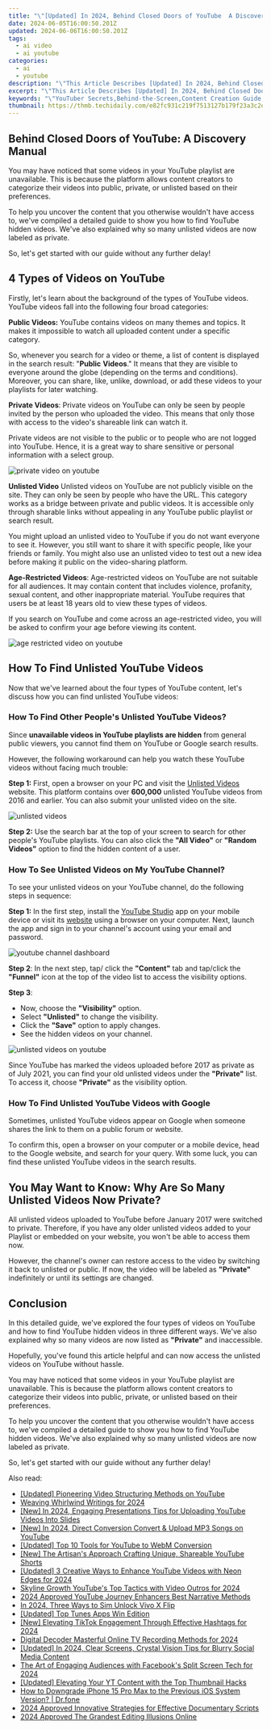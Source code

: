 ```yaml
---
title: "\"[Updated] In 2024, Behind Closed Doors of YouTube  A Discovery Manual\""
date: 2024-06-05T16:00:50.201Z
updated: 2024-06-06T16:00:50.201Z
tags:
  - ai video
  - ai youtube
categories:
  - ai
  - youtube
description: "\"This Article Describes [Updated] In 2024, Behind Closed Doors of YouTube: A Discovery Manual\""
excerpt: "\"This Article Describes [Updated] In 2024, Behind Closed Doors of YouTube: A Discovery Manual\""
keywords: "\"YouTuber Secrets,Behind-the-Screen,Content Creation Guide,Video Making Insight,Online Streaming Tips,YouTube Studio Hacks,Editing for Viewers\""
thumbnail: https://thmb.techidaily.com/e82fc931c219f7513127b179f23a3c2e354e06d4a6b22046a96709ecae17c234.jpg
---
```


## Behind Closed Doors of YouTube: A Discovery Manual

You may have noticed that some videos in your YouTube playlist are unavailable. This is because the platform allows content creators to categorize their videos into public, private, or unlisted based on their preferences.

To help you uncover the content that you otherwise wouldn't have access to, we've compiled a detailed guide to show you how to find YouTube hidden videos. We've also explained why so many unlisted videos are now labeled as private.

So, let's get started with our guide without any further delay!

## 4 Types of Videos on YouTube

Firstly, let's learn about the background of the types of YouTube videos. YouTube videos fall into the following four broad categories:

**Public Videos:** YouTube contains videos on many themes and topics. It makes it impossible to watch all uploaded content under a specific category.

So, whenever you search for a video or theme, a list of content is displayed in the search result: "**Public** **Videos**." It means that they are visible to everyone around the globe (depending on the terms and conditions). Moreover, you can share, like, unlike, download, or add these videos to your playlists for later watching.

**Private Videos**: Private videos on YouTube can only be seen by people invited by the person who uploaded the video. This means that only those with access to the video's shareable link can watch it.

Private videos are not visible to the public or to people who are not logged into YouTube. Hence, it is a great way to share sensitive or personal information with a select group.

![private video on youtube](https://images.wondershare.com/filmora/article-images/private-video-on-youtube.png)

**Unlisted Video** Unlisted videos on YouTube are not publicly visible on the site. They can only be seen by people who have the URL. This category works as a bridge between private and public videos. It is accessible only through sharable links without appealing in any YouTube public playlist or search result.

You might upload an unlisted video to YouTube if you do not want everyone to see it. However, you still want to share it with specific people, like your friends or family. You might also use an unlisted video to test out a new idea before making it public on the video-sharing platform.

**Age-Restricted Videos**: Age-restricted videos on YouTube are not suitable for all audiences. It may contain content that includes violence, profanity, sexual content, and other inappropriate material. YouTube requires that users be at least 18 years old to view these types of videos.

If you search on YouTube and come across an age-restricted video, you will be asked to confirm your age before viewing its content.

![age restricted video on youtube](https://images.wondershare.com/filmora/article-images/age-restricted-videos-on-youtube.png)

## How To Find Unlisted YouTube Videos

Now that we've learned about the four types of YouTube content, let's discuss how you can find unlisted YouTube videos:

### How To Find Other People's Unlisted YouTube Videos?

Since **unavailable videos in YouTube playlists are hidden** from general public viewers, you cannot find them on YouTube or Google search results.

However, the following workaround can help you watch these YouTube videos without facing much trouble:

**Step 1:** First, open a browser on your PC and visit the [Unlisted Videos](https://unlistedvideos.com/) website. This platform contains over **600,000** unlisted YouTube videos from 2016 and earlier. You can also submit your unlisted video on the site.

![unlisted videos](https://images.wondershare.com/filmora/article-images/using-the-unlisted-videos-website-to-see-hidden-videos.png)

**Step 2:** Use the search bar at the top of your screen to search for other people's YouTube playlists. You can also click the **"All Video"** or **"Random Videos"** option to find the hidden content of a user.

### How To See Unlisted Videos on My YouTube Channel?

To see your unlisted videos on your YouTube channel, do the following steps in sequence:

**Step 1:** In the first step, install the [YouTube Studio](https://play.google.com/store/apps/details?id=com.google.android.apps.youtube.creator&hl=en&gl=US) app on your mobile device or visit its [website](https://studio.youtube.com/) using a browser on your computer. Next, launch the app and sign in to your channel's account using your email and password.

![youtube channel dashboard](https://images.wondershare.com/filmora/article-images/accessing-youtube-studio-to-see-unlisted-videos.png)

**Step 2**: In the next step, tap/ click the **"Content"** tab and tap/click the **"Funnel"** icon at the top of the video list to access the visibility options.

**Step 3**:

* Now, choose the **"Visibility"** option.
* Select **"Unlisted"** to change the visibility.
* Click the **"Save"** option to apply changes.
* See the hidden videos on your channel.

![unlisted videos on youtube](https://images.wondershare.com/filmora/article-images/changing-videos-visibility-to-see-unlisted-videos-on-youtube.png)

Since YouTube has marked the videos uploaded before 2017 as private as of July 2021, you can find your old unlisted videos under the **"Private"** list. To access it, choose **"Private"** as the visibility option.

### How To Find Unlisted YouTube Videos with Google

Sometimes, unlisted YouTube videos appear on Google when someone shares the link to them on a public forum or website.

To confirm this, open a browser on your computer or a mobile device, head to the Google website, and search for your query. With some luck, you can find these unlisted YouTube videos in the search results.

## You May Want to Know: Why Are So Many Unlisted Videos Now Private?

All unlisted videos uploaded to YouTube before January 2017 were switched to private. Therefore, if you have any older unlisted videos added to your Playlist or embedded on your website, you won't be able to access them now.

However, the channel's owner can restore access to the video by switching it back to unlisted or public. If now, the video will be labeled as **"Private"** indefinitely or until its settings are changed.

## Conclusion

In this detailed guide, we've explored the four types of videos on YouTube and how to find YouTube hidden videos in three different ways. We've also explained why so many videos are now listed as **"Private"** and inaccessible.

Hopefully, you've found this article helpful and can now access the unlisted videos on YouTube without hassle.

You may have noticed that some videos in your YouTube playlist are unavailable. This is because the platform allows content creators to categorize their videos into public, private, or unlisted based on their preferences.

To help you uncover the content that you otherwise wouldn't have access to, we've compiled a detailed guide to show you how to find YouTube hidden videos. We've also explained why so many unlisted videos are now labeled as private.

So, let's get started with our guide without any further delay!

<span class="atpl-alsoreadstyle">Also read:</span>
<div><ul>
<li><a href="https://facebook-video-share.techidaily.com/updated-pioneering-video-structuring-methods-on-youtube/"><u>[Updated] Pioneering Video Structuring Methods on YouTube</u></a></li>
<li><a href="https://facebook-video-share.techidaily.com/weaving-whirlwind-writings-for-2024/"><u>Weaving Whirlwind Writings for 2024</u></a></li>
<li><a href="https://facebook-video-share.techidaily.com/new-in-2024-engaging-presentations-tips-for-uploading-youtube-videos-into-slides/"><u>[New] In 2024, Engaging Presentations  Tips for Uploading YouTube Videos Into Slides</u></a></li>
<li><a href="https://facebook-video-share.techidaily.com/new-in-2024-direct-conversion-convert-and-upload-mp3-songs-on-youtube/"><u>[New] In 2024, Direct Conversion  Convert & Upload MP3 Songs on YouTube</u></a></li>
<li><a href="https://facebook-video-share.techidaily.com/updated-top-10-tools-for-youtube-to-webm-conversion/"><u>[Updated] Top 10 Tools for YouTube to WebM Conversion</u></a></li>
<li><a href="https://facebook-video-share.techidaily.com/new-the-artisans-approach-crafting-unique-shareable-youtube-shorts/"><u>[New] The Artisan's Approach  Crafting Unique, Shareable YouTube Shorts</u></a></li>
<li><a href="https://facebook-video-share.techidaily.com/updated-3-creative-ways-to-enhance-youtube-videos-with-neon-edges-for-2024/"><u>[Updated] 3 Creative Ways to Enhance YouTube Videos with Neon Edges for 2024</u></a></li>
<li><a href="https://facebook-video-share.techidaily.com/skyline-growth-youtubes-top-tactics-with-video-outros-for-2024/"><u>Skyline Growth  YouTube's Top Tactics with Video Outros for 2024</u></a></li>
<li><a href="https://facebook-video-share.techidaily.com/2024-approved-youtube-journey-enhancers-best-narrative-methods/"><u>2024 Approved  YouTube Journey Enhancers  Best Narrative Methods</u></a></li>
<li><a href="https://sim-unlock.techidaily.com/in-2024-three-ways-to-sim-unlock-vivo-x-flip-by-drfone-android/"><u>In 2024, Three Ways to Sim Unlock Vivo X Flip</u></a></li>
<li><a href="https://some-tips.techidaily.com/updated-top-tunes-apps-win-edition/"><u>[Updated] Top Tunes Apps  Win Edition</u></a></li>
<li><a href="https://tiktok-video-recordings.techidaily.com/new-elevating-tiktok-engagement-through-effective-hashtags-for-2024/"><u>[New] Elevating TikTok Engagement Through Effective Hashtags for 2024</u></a></li>
<li><a href="https://screen-sharing-recording.techidaily.com/digital-decoder-masterful-online-tv-recording-methods-for-2024/"><u>Digital Decoder  Masterful Online TV Recording Methods for 2024</u></a></li>
<li><a href="https://facebook-video-recording.techidaily.com/updated-in-2024-clear-screens-crystal-vision-tips-for-blurry-social-media-content/"><u>[Updated] In 2024, Clear Screens, Crystal Vision  Tips for Blurry Social Media Content</u></a></li>
<li><a href="https://facebook-video-content.techidaily.com/the-art-of-engaging-audiences-with-facebooks-split-screen-tech-for-2024/"><u>The Art of Engaging Audiences with Facebook's Split Screen Tech for 2024</u></a></li>
<li><a href="https://youtube-videos.techidaily.com/updated-elevating-your-yt-content-with-the-top-thumbnail-hacks/"><u>[Updated] Elevating Your YT Content with the Top Thumbnail Hacks</u></a></li>
<li><a href="https://blog-min.techidaily.com/how-to-downgrade-iphone-15-pro-max-to-the-previous-ios-system-version-drfone-by-drfone-ios-system-repair-ios-system-repair/"><u>How to Downgrade iPhone 15 Pro Max to the Previous iOS System Version? | Dr.fone</u></a></li>
<li><a href="https://some-techniques.techidaily.com/2024-approved-innovative-strategies-for-effective-documentary-scripts/"><u>2024 Approved  Innovative Strategies for Effective Documentary Scripts</u></a></li>
<li><a href="https://youtube-stream.techidaily.com/2024-approved-the-grandest-editing-illusions-online/"><u>2024 Approved  The Grandest Editing Illusions Online</u></a></li>
</ul></div>

<ins class="adsbygoogle"
      style="display:block"
      data-ad-client="ca-pub-7571918770474297"
      data-ad-slot="8358498916"
      data-ad-format="auto"
      data-full-width-responsive="true"></ins>